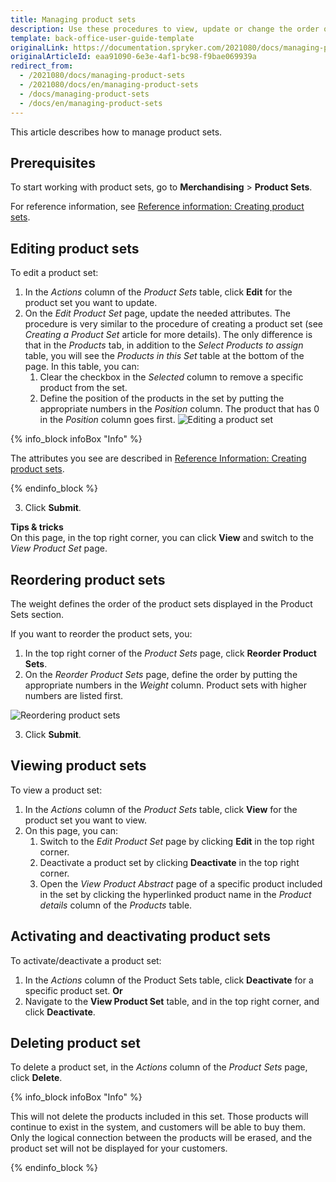 ```yaml
---
title: Managing product sets
description: Use these procedures to view, update or change the order of product sets, as well as activate/deactivate and/or delete them in the Back Office.
template: back-office-user-guide-template
originalLink: https://documentation.spryker.com/2021080/docs/managing-product-sets
originalArticleId: eaa91090-6e3e-4af1-bc98-f9bae069939a
redirect_from:
  - /2021080/docs/managing-product-sets
  - /2021080/docs/en/managing-product-sets
  - /docs/managing-product-sets
  - /docs/en/managing-product-sets
---
```


This article describes how to manage product sets.

## Prerequisites

To start working with product sets, go to **Merchandising** > **Product Sets**.

For reference information, see [Reference information: Creating product sets](/docs/scos/user/back-office-user-guides/{{page.version}}/merchandising/product-sets/creating-product-sets.html#reference-information-creating-product-sets).

## Editing product sets

To edit a product set:
1. In the _Actions_ column of the *Product Sets* table, click **Edit** for the product set you want to update.
2. On the *Edit Product Set* page, update the needed attributes. The procedure is very similar to the procedure of creating a product set (see _Creating a Product Set_ article for more details). The only difference is that in the *Products* tab, in addition to the *Select Products to assign* table, you will see the *Products in this Set* table at the bottom of the page. In this table, you can:
    1. Clear the checkbox in the _Selected_ column to remove a specific product from the set.
    2. Define the position of the products in the set by putting the appropriate numbers in the _Position_ column. The product that has 0 in the _Position_ column goes first.
![Editing a product set](https://spryker.s3.eu-central-1.amazonaws.com/docs/User+Guides/Back+Office+User+Guides/Products/Products/Product+Sets/Managing+Product+Sets/editing-product-set.png)

{% info_block infoBox "Info" %}

The attributes you see are described in [Reference Information: Creating product sets](/docs/scos/user/back-office-user-guides/202108.0/merchandising/product-sets/creating-product-sets.html#reference-information-creating-product-sets).

{% endinfo_block %}

3. Click **Submit**.

**Tips & tricks**
<br>On this page, in the top right corner, you can click **View** and switch to the *View Product Set* page.

## Reordering product sets

The weight defines the order of the product sets displayed in the Product Sets section.

If you want to reorder the product sets, you:
1. In the top right corner of the *Product Sets* page, click **Reorder Product Sets**.
2. On the *Reorder Product Sets* page, define the order by putting the appropriate numbers in the _Weight_ column. Product sets with higher numbers are listed first.

![Reordering product sets](https://spryker.s3.eu-central-1.amazonaws.com/docs/User+Guides/Back+Office+User+Guides/Products/Products/Product+Sets/Managing+Product+Sets/reorder-product-sets.png)

3. Click **Submit**.

## Viewing product sets

To view a product set:
1. In the _Actions_ column of the *Product Sets* table, click **View** for the product set you want to view.
2. On this page, you can:
    1. Switch to the *Edit Product Set* page by clicking **Edit** in the top right corner.
    2. Deactivate a product set by clicking **Deactivate** in the top right corner.
    3. Open the *View Product Abstract* page of a specific product included in the set by clicking the hyperlinked product name in the _Product details_ column of the *Products* table.

## Activating and deactivating product sets

To activate/deactivate a product set:
1. In the _Actions_ column of the Product Sets table, click **Deactivate** for a specific product set.
    **Or**
2. Navigate to the **View Product Set** table, and in the top right corner, and click **Deactivate**.

## Deleting product set

To delete a product set, in the _Actions_ column of the *Product Sets* page, click **Delete**.

{% info_block infoBox "Info" %}

This will not delete the products included in this set. Those products will continue to exist in the system, and customers will be able to buy them. Only the logical connection between the products will be erased, and the product set will not be displayed for your customers.

{% endinfo_block %}

